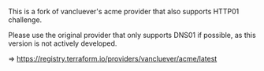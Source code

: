 This is a fork of vancluever's acme provider that also supports HTTP01 challenge.

Please use the original provider that only supports DNS01 if possible, as this version is not actively developed.

=> https://registry.terraform.io/providers/vancluever/acme/latest

